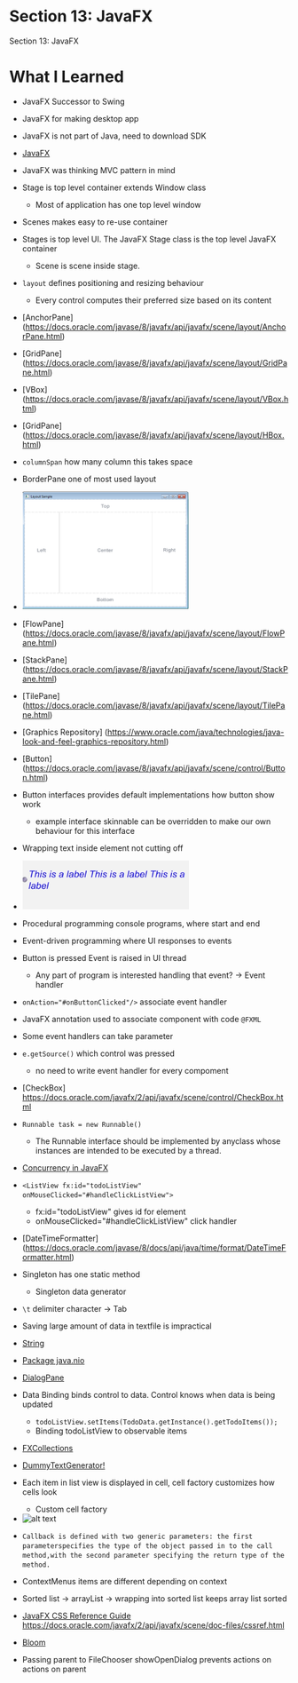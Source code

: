 # Section 13: JavaFX

Section 13: JavaFX

# What I Learned
* JavaFX Successor to Swing
* JavaFX for making desktop app
* JavaFX is not part of Java, need to download SDK
* [JavaFX](https://gluonhq.com/products/javafx/) 
* JavaFX was thinking MVC pattern in mind
* Stage is top level container extends Window class
	* Most of application has one top level window
* Scenes makes easy to re-use container
* Stages is top level UI. The JavaFX Stage class is the top level JavaFX container
	* Scene is scene inside stage. 
* `layout` defines positioning and resizing behaviour
	* Every control computes their preferred size based on its content
* [AnchorPane] (https://docs.oracle.com/javase/8/javafx/api/javafx/scene/layout/AnchorPane.html)
* [GridPane] (https://docs.oracle.com/javase/8/javafx/api/javafx/scene/layout/GridPane.html)
* [VBox]
(https://docs.oracle.com/javase/8/javafx/api/javafx/scene/layout/VBox.html)
* [GridPane]
(https://docs.oracle.com/javase/8/javafx/api/javafx/scene/layout/HBox.html)
* `columnSpan` how many column this takes space 
* BorderPane one of most used layout
* <img src="BorderPane.PNG" alt="alt text" width="300"/>
* [FlowPane] (https://docs.oracle.com/javase/8/javafx/api/javafx/scene/layout/FlowPane.html)
* [StackPane]
(https://docs.oracle.com/javase/8/javafx/api/javafx/scene/layout/StackPane.html)
* [TilePane]
(https://docs.oracle.com/javase/8/javafx/api/javafx/scene/layout/TilePane.html)
* [Graphics Repository]
(https://www.oracle.com/java/technologies/java-look-and-feel-graphics-repository.html)
* [Button]
(https://docs.oracle.com/javase/8/javafx/api/javafx/scene/control/Button.html)
* Button interfaces provides default implementations how button show work
	* example interface skinnable can be overridden to make our own behaviour for this interface
* Wrapping text inside element not cutting off
* <img src="wrappingText.PNG" alt="alt text" width="300"/>
* Procedural programming  console programs, where start and end
* Event-driven programming where UI responses to events
* Button is pressed Event is raised in UI thread
	* Any part of program is interested handling that event?  -> Event handler
* `onAction="#onButtonClicked"/>` associate event handler
* JavaFX annotation used to associate component with code `@FXML`
* Some event handlers can take parameter
* `e.getSource()` which control was pressed
	* no need to write event handler for every compoment
* [CheckBox] https://docs.oracle.com/javafx/2/api/javafx/scene/control/CheckBox.html
* `Runnable task = new Runnable()` 
	* The Runnable interface should be implemented by anyclass whose instances are intended to be executed by a thread.
	
* [Concurrency in JavaFX](https://docs.oracle.com/javase/8/javafx/interoperability-tutorial/concurrency.htm)
* `<ListView fx:id="todoListView" onMouseClicked="#handleClickListView">`
	* fx:id="todoListView"  gives id for element
	* onMouseClicked="#handleClickListView" click handler
* [DateTimeFormatter] (https://docs.oracle.com/javase/8/docs/api/java/time/format/DateTimeFormatter.html)
* Singleton has one static method
	* Singleton data generator
* `\t` delimiter character -> Tab
* Saving large amount of data in textfile is impractical
* [String](https://docs.oracle.com/javase/7/docs/api/java/lang/String.html)
* [Package java.nio](https://docs.oracle.com/javase/7/docs/api/java/nio/package-summary.html)
* [DialogPane](https://docs.oracle.com/javase/8/javafx/api/javafx/scene/control/DialogPane.html)
* Data Binding binds control to data. Control knows when data is being updated
	* `todoListView.setItems(TodoData.getInstance().getTodoItems());`
	* Binding todoListView to observable items
* [FXCollections](https://docs.oracle.com/javase/8/javafx/api/javafx/collections/FXCollections.html)
* [DummyTextGenerator!](https://www.blindtextgenerator.com/lorem-ipsum)
* Each item in list view is displayed in cell, cell factory customizes how cells look
	* Custom cell factory
* <img src="cellfactoryOveride.PNG.PNG" alt="alt text" width="300"/>
* `Callback is defined with two generic parameters: the first parameterspecifies the type of the object passed in to the call method,with the second parameter specifying the return type of the method.`
* ContextMenus items are different depending on context
* Sorted list -> arrayList -> wrapping into sorted list keeps array list sorted
* [JavaFX CSS Reference Guide](https://docs.oracle.com/javase/8/javafx/api/javafx/collections/FXCollections.html)
 https://docs.oracle.com/javafx/2/api/javafx/scene/doc-files/cssref.html
* [Bloom](https://docs.oracle.com/javase/8/javafx/api/javafx/scene/effect/Bloom.html)
* Passing parent to FileChooser showOpenDialog prevents actions on actions on parent
 
  
 
